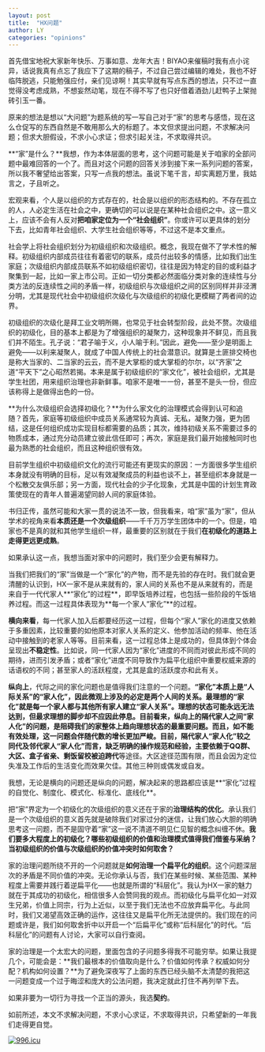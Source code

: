 ```yaml
---
layout: post
title:  "HX问题"
author: LY
categories: "opinions"
---
```

首先借宝地祝大家新年快乐、万事如意、龙年大吉！BIYAO来催稿时我有点小诧异，话说我真有点忘了我应下了这期的稿子，不过自己尝过编辑的难处，我也不好临阵脱逃，只能勉强应付，亲们见谅啊！其实早就有写点东西的想法，只不过一直觉得没考虑成熟，不想妄然动笔，现在不得不写了也只好借着酒劲儿赶鸭子上架抛砖引玉一番。

原来的想法是想以“大问题”为题系统的写一写自己对于“家”的思考与感悟，现在这么仓促写的东西自然是不敢用那么大的标题了。本文但求提出问题，不求解决问题；但求大胆假设，不求小心求证；但求引起关注，不求取得共识。

**“家”是什么？**我想，作为本体层面的思考，这个问题可能是关于咱家的全部问题中最难回答的一个了。而且对这个问题的回答关涉到接下来一系列问题的答案，所以我不奢望给出答案，只写一点我的想法。虽说下笔千言，却实离题万里，我姑言之，子且听之。

宏观来看，个人是以组织的方式存在的，社会是以组织的形态结构的。不存在孤立的人，人必定生活在社会之中，更确切的可以说是在某种社会组织之中。这一意义上，应该不会有人反对**把咱家定位为一个“社会组织”**。你或许可以更具体的划分下去，比如青年社会组织、大学生社会组织等等，不过这不是本文重点。

社会学上将社会组织划分为初级组织和次级组织。概念，我现在做不了学术性的解释。初级组织内部成员往往有着密切的联系，成员付出较多的情感，比如我们出生家庭；次级组织内部成员联系不如初级组织密切，往往是因为特定的目的或利益才聚集到一起，比如一家上市公司。正如一切分类都必然面临分类对象的连续性与分类方法的反连续性之间的矛盾一样，初级组织与次级组织之间的区别同样并非泾渭分明，尤其是现代社会中初级组织次级化与次级组织的初级化更模糊了两者间的边界。

初级组织的次级化是拜工业文明所赐，也常见于社会转型阶段，此处不赘。次级组织的初级化，目的基本上都是为了增强组织的凝聚力，这种现象并不鲜见，而且我们并不陌生。孔子说：“君子喻于义，小人喻于利。”因此，避免——至少是明面上避免——以利来凝聚人，就成了中国人传统上的社会潜意识。就算是土匪排交椅也是称大当家的、二当家的云云，而不是大掌柜的或大掌柜的尔尔，以“齐家”之道“平天下”之心昭然若揭。本来是属于初级组织的“家文化”，被社会组织，尤其是学生社团，用来组织治理也非新鲜事。咱家不是唯一一份，甚至不是头一份，但应该称得上是做得出色的一份。

**为什么次级组织会选择初级化？**为什么家文化的治理模式会得到认可和追随？首先，家庭等初级组织中成员关系通常较为真诚、无私，凝聚力强，更为团结，这是任何组织成功实现目标都需要的品质；其次，维持初级关系不需要过多的物质成本，通过充分动员建立彼此信任即可；再次，家庭是我们最开始接触同时也最为熟悉的社会组织，而且这种组织很有效。

目前学生组织中初级组织文化的流行可能还有更现实的原因：一方面很多学生组织本身就没有明确的目标，足以有效凝聚成员的利益也谈不上，甚至组织本身就是一个松散交友俱乐部；另一方面，现代社会的少子化现象，尤其是中国的计划生育政策使现在的青年人普遍渴望同龄人间的家庭体验。

书归正传，虽然可能和大家一贯的说法不一致，但我看来，咱“家”虽为“家”，但从学术的视角来看**本质还是一个次级组织**——千千万万学生团体中的一个。但是，咱家也不是真的就和其他学生组织一样，最重要的区别就在于我们**在初级化的道路上走得更远更成熟**。

如果承认这一点，我想当面对家中的问题时，我们至少会更有解释力。

当我们把我们的“家”当做是一个“家化”的产物，而不是先验的存在时。我们就会更清醒的认识到，HX一家不是从来就有的，家人间的关系也不是从来就有的，而是来自于一代代家人**“家化”的过程**，即早饭培养过程，也包括一些阶段的午饭培养过程。而这一过程具体表现为**每一个家人“家化”**的过程。

**横向来看**，每一代家人加入后都要经历这一过程，但每个“家人”家化的进度又依赖于多重因素，比较重要的如他原本对家人关系的定义、他参加活动的频率、他在活动中接触到的老家人等等。目前来看，这一过程总体上是成功的，但具体到个体会呈现出**不稳定性**。比如说，同一代家人因为“家化”进度的不同而对彼此形成不同的期待，进而引发矛盾；或者“家化”进度不同导致作为扁平化组织中重要权威来源的话语权的不同；甚至家人的活跃程度，尤其是盒的活跃度亦和此有关。

**纵向上**，代际之间的家化问题也是值得我们注意的一个问题。**“家化”本质上是“人际关系”的“家人化”，因此微观上涉及的必定是两个人间的关系。**最理想的“家化”就是每一个家人都与其他所有家人建立“家人关系”。理想的状态可能永远无法达到，但最求理想的脚步却不应因此停息。目前看来，纵向上的**隔代家人之间“家人化”**的问题，是阻碍我们的家整体上趋向理想状态的最重要问题。而且，如不能有效处理，这一问题会伴随代数的增长更加严峻。目前，隔代家人“家人化”较之同代及邻代家人“家人化”而言，缺乏明确的操作规范和经验，主要依赖于**QQ群、大区、盒子省亲、剩饭留校被迫跨代**等途径。大区途径范围有限，而且会因为定位失准及工作后的生活变化而效果欠佳。其他三种则或偶发或自发。

我想，无论是横向的问题还是纵向的问题，解决起来的思路都应该是**“家化”过程的自觉化、制度化、模式化、标准化、底线化**。

把“家”界定为一个初级化的次级组织的意义还在于家的**治理结构的优化**。承认我们是一个次级组织的意义首先就是破除我们对家过分的迷信，让我们放心大胆的明确思考这一问题，而不是固守着“家”这一说不清道不明见仁见智的概念纠缠不休。**我们要多大程度上的初级化？哪些初级组织的价值和治理模式值得我们借鉴与采纳？当初级组织的价值与次级组织的价值冲突时如何取舍？**

家的治理问题所绕不开的一个问题就是**如何治理一个扁平化的组织**。这个问题深层次的矛盾是不同价值的冲突。无论你承认与否，我们在某些时候、某些范围、某种程度上需要并践行着逆扁平化——也就是所谓的“科层化”。我认为HX一家的魅力就在于其成功的初级化，相信很多人会赞同我的观点。而初级化与扁平化如一对双生兄弟，价值上同宗，行为上近似，以至于我们无法也不应放弃扁平化。与此同时，我们又渴望高效正确的运作，这往往又是扁平化所无法提供的。我们现在的问题或许是，我们如何取舍折中以开启一个“后扁平化”或称“后科层化”的时代。“后科层化”的问题有人讨论，大家可以自行查阅。

家的治理是一个太宏大的问题，里面包含的子问题多得我不可能穷举。如果让我提几个，可能会是：**我们最根本的价值取向是什么？价值如何传承？权威如何分配？机构如何设置？**为了避免深夜写了上面的东西已经头脑不太清楚的我把这一问题变成一个过于晦涩和庞大的公法问题，我决定就此打住不再列举下去。

如果非要为一切行为寻找一个正当的源头，我选**契约**。

如前所述，本文不求解决问题，不求小心求证，不求取得共识，只希望新的一年我们走得更自觉。

[![996.icu](https://img.shields.io/badge/link-996.icu-red.svg)](https://996.icu)